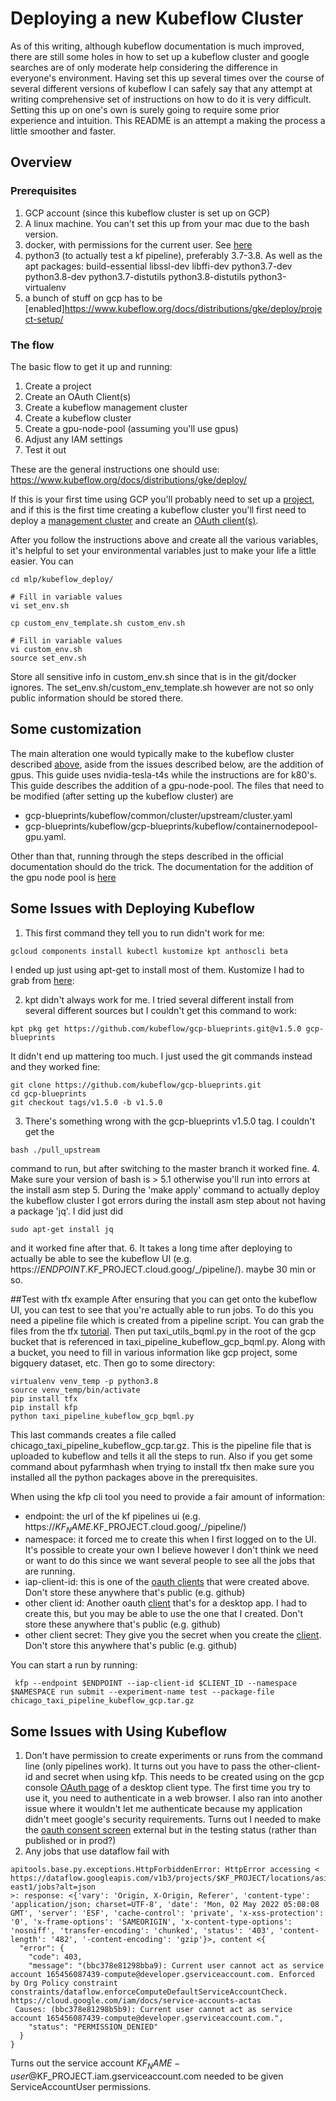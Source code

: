 # Deploying a new Kubeflow Cluster
As of this writing, although kubeflow documentation is much improved, there are still some holes in how to set up a kubeflow cluster and google searches are of only moderate help considering the difference in everyone's environment. Having set this up several times over the course of several different versions of kubeflow I can safely say that any attempt at writing comprehensive set of instructions on how to do it is very difficult. Setting this up on one's own is surely going to require some prior experience and intuition. This README is an attempt a making the process a little smoother and faster.

## Overview
### Prerequisites
1. GCP account (since this kubeflow cluster is set up on GCP)
2. A linux machine. You can't set this up from your mac due to the bash version.
3. docker, with permissions for the current user. See [here](https://stackoverflow.com/questions/48957195/how-to-fix-docker-got-permission-denied-issue)
4. python3 (to actually test a kf pipeline), preferably 3.7-3.8. As well as the apt packages: build-essential libssl-dev libffi-dev python3.7-dev python3.8-dev  python3.7-distutils  python3.8-distutils python3-virtualenv
5. a bunch of stuff on gcp has to be [enabled]https://www.kubeflow.org/docs/distributions/gke/deploy/project-setup/
### The flow
The basic flow to get it up and running:
1. Create a project
2. Create an OAuth Client(s)
3. Create a kubeflow management cluster
4. Create a kubeflow cluster
5. Create a gpu-node-pool (assuming you'll use gpus)
6. Adjust any IAM settings
7. Test it out

These are the general instructions one should use: https://www.kubeflow.org/docs/distributions/gke/deploy/

If this is your first time using GCP you'll probably need to set up a [project](https://cloud.google.com/resource-manager/docs/creating-managing-projects), and if this is the first time creating a kubeflow cluster you'll first need to deploy a [management cluster](https://console.cloud.google.com/kubernetes/list/overview) and create an [OAuth client(s)](https://console.cloud.google.com/apis/credentials).


After you follow the instructions above and create all the various variables, it's helpful to set your environmental variables just to make your life a little easier. You can
```
cd mlp/kubeflow_deploy/

# Fill in variable values
vi set_env.sh

cp custom_env_template.sh custom_env.sh

# Fill in variable values
vi custom_env.sh
source set_env.sh
```

Store all sensitive info in custom_env.sh since that is in the git/docker ignores. The set_env.sh/custom_env_template.sh however are not so only public information should be stored there.

## Some customization
The main alteration one would typically make to the kubeflow cluster described [above](https://www.kubeflow.org/docs/distributions/gke/deploy/), aside from the issues described below, are the addition of gpus. This guide uses nvidia-tesla-t4s while the instructions are for k80's. This guide describes the addition of a gpu-node-pool. The files that need to be modified (after setting up the kubeflow cluster) are
  * gcp-blueprints/kubeflow/common/cluster/upstream/cluster.yaml
  * gcp-blueprints/kubeflow/gcp-blueprints/kubeflow/containernodepool-gpu.yaml.

Other than that, running through the steps described in the official documentation should do the trick. The documentation for the addition of the gpu node pool is [here](https://www.kubeflow.org/docs/distributions/gke/customizing-gke/#add-gpu-nodes-to-your-cluster)


## Some Issues with Deploying Kubeflow
1. This first command they tell you to run didn't work for me:
```
gcloud components install kubectl kustomize kpt anthoscli beta
```
I ended up just using apt-get to install most of them. Kustomize I had to grab from [here](https://kubectl.docs.kubernetes.io/installation/kustomize/binaries/):

2. kpt didn't always work for me. I tried several different install from several different sources but I couldn't get this command to work:
```
kpt pkg get https://github.com/kubeflow/gcp-blueprints.git@v1.5.0 gcp-blueprints
```
It didn't end up mattering too much. I just used the git commands instead and they worked fine:
```
git clone https://github.com/kubeflow/gcp-blueprints.git
cd gcp-blueprints
git checkout tags/v1.5.0 -b v1.5.0
```
3. There's something wrong with the gcp-blueprints v1.5.0 tag. I couldn't get the
```
bash ./pull_upstream
```
command to run, but after switching to the master branch it worked fine.
4. Make sure your version of bash is > 5.1 otherwise you'll run into errors at the install asm step
5. During the 'make apply' command to actually deploy the kubeflow cluster I got errors during the install asm step about not having a package 'jq'. I did just did
```
sudo apt-get install jq
```
and it worked fine after that.
6. It takes a long time after deploying to actually be able to see the kubeflow UI (e.g. https://$ENDPOINT.$KF_PROJECT.cloud.goog/_/pipeline/). maybe 30 min or so.

##Test with tfx example
After ensuring that you can get onto the kubeflow UI, you can test to see that you're actually able to run jobs. To do this you need a pipeline file which is created from a pipeline script. You can grab the files from the tfx [tutorial](https://github.com/tensorflow/tfx/tree/v1.7.1/tfx/examples/bigquery_ml). Then put taxi_utils_bqml.py in the root of the gcp bucket that is referenced in taxi_pipeline_kubeflow_gcp_bqml.py. Along with a bucket, you need to fill in various information like gcp project, some bigquery dataset, etc. Then go to some directory:
```
virtualenv venv_temp -p python3.8
source venv_temp/bin/activate
pip install tfx
pip install kfp
python taxi_pipeline_kubeflow_gcp_bqml.py
```
This last commands creates a file called chicago_taxi_pipeline_kubeflow_gcp.tar.gz. This is the pipeline file that is uploaded to kubeflow and tells it all the steps to run. Also if you get some command about pyfarmhash when trying to install tfx then make sure you installed all the python packages above in the prerequisites.

When using the kfp cli tool you need to provide a fair amount of information:
* endpoint: the url of the kf pipelines ui (e.g. https://$KF_NAME.$KF_PROJECT.cloud.goog/_/pipeline/)
* namespace: it forced me to create this when I first logged on to the UI. It's possible to create your own I believe however I don't think we need or want to do this since we want several people to see all the jobs that are running.
* iap-client-id: this is one of the [oauth clients](https://console.cloud.google.com/apis/credentials) that were created above. Don't store these anywhere that's public (e.g. github)
* other client id: Another oauth [client](https://console.cloud.google.com/apis/credentials) that's for a desktop app. I had to create this, but you may be able to use the one that I created. Don't store these anywhere that's public (e.g. github)
* other client secret: They give you the secret when you create the [client](https://console.cloud.google.com/apis/credentials). Don't store this anywhere that's public (e.g. github)

You can start a run by running:
```
 kfp --endpoint $ENDPOINT --iap-client-id $CLIENT_ID --namespace $NAMESPACE run submit --experiment-name test --package-file chicago_taxi_pipeline_kubeflow_gcp.tar.gz
```

## Some Issues with Using Kubeflow
1. Don't have permission to create experiments or runs from the command line (only pipelines work). It turns out you have to pass the other-client-id and secret when using kfp. This needs to be created using on the gcp console [OAuth page](https://console.cloud.google.com/apis/credentials) of a desktop client type. The first time you try to use it, you need to authenticate in a web browser. I also ran into another issue where it wouldn't let me authenticate because my application didn't meet google's security requirements. Turns out I needed to make the [oauth consent screen](https://console.cloud.google.com/apis/credentials/consent) external but in the testing status (rather than published or in prod?)
2. Any jobs that use dataflow fail with
```
apitools.base.py.exceptions.HttpForbiddenError: HttpError accessing <
https://dataflow.googleapis.com/v1b3/projects/$KF_PROJECT/locations/asia-east1/jobs?alt=json
>: response: <{'vary': 'Origin, X-Origin, Referer', 'content-type': 'application/json; charset=UTF-8', 'date': 'Mon, 02 May 2022 05:08:08 GMT', 'server': 'ESF', 'cache-control': 'private', 'x-xss-protection': '0', 'x-frame-options': 'SAMEORIGIN', 'x-content-type-options': 'nosniff', 'transfer-encoding': 'chunked', 'status': '403', 'content-length': '482', '-content-encoding': 'gzip'}>, content <{
  "error": {
    "code": 403,
    "message": "(bbc378e81298bba9): Current user cannot act as service account 165456087439-compute@developer.gserviceaccount.com. Enforced by Org Policy constraint constraints/dataflow.enforceComputeDefaultServiceAccountCheck.
https://cloud.google.com/iam/docs/service-accounts-actas
 Causes: (bbc378e81298b5b9): Current user cannot act as service account 165456087439-compute@developer.gserviceaccount.com.",
    "status": "PERMISSION_DENIED"
  }
}
```
Turns out the service account $KF_NAME-user@$KF_PROJECT.iam.gserviceaccount.com needed to be given ServiceAccountUser permissions.
